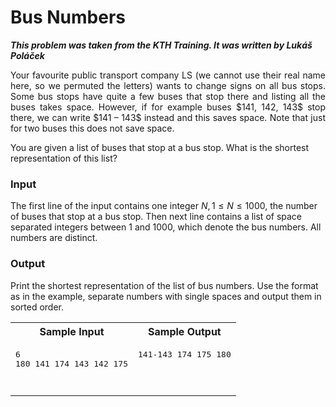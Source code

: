 # Bus Numbers #

***This problem was taken from the KTH Training. It was written by Lukáš Poláček***

<p align="justify">
Your favourite public transport company LS (we cannot use their real name here, so we permuted the letters) wants to change signs on all bus stops. 
Some bus stops have quite a few buses that stop there and listing all the buses takes space. However, if for example buses $141, 142, 143$ stop there, 
we can write $141 – 143$ instead and this saves space. Note that just for two buses this does not save space.

You are given a list of buses that stop at a bus stop. What is the shortest representation of this list?

### Input ###
The first line of the input contains one integer $N, 1 \le N \le 1000$, the number of buses that stop at a bus stop. Then next line contains a
list of space separated integers between $1$ and $1000$, which denote the bus numbers. All numbers are distinct.

### Output ###
Print the shortest representation of the list of bus numbers. Use the format as in the example, separate numbers with single spaces and output them in sorted order.

<table>
  <tr>
    <th>Sample Input</th>
    <th>Sample Output</th>
  </tr>
  <tr>
    <td valign="top">
    <pre>
6
180 141 174 143 142 175
    </pre>
    </td>
    <td valign="top">
    <pre>141-143 174 175 180<pre>
    </td>
  </tr>
</table>
